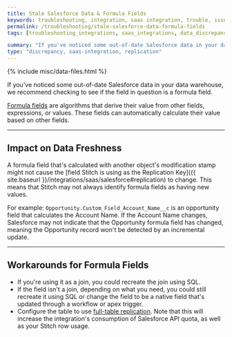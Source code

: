 ```yaml
---
title: Stale Salesforce Data & Formula Fields
keywords: troubleshooting, integration, saas integration, trouble, issue, help, error, data discrepancy, stale data, salesforce
permalink: /troubleshooting/stale-salesforce-data-formula-fields
tags: [troubleshooting_integrations, saas_integrations, data_discrepancy]

summary: "If you've noticed some out-of-date Salesforce data in your data warehouse, the root cause may be a formula field. "
type: "discrepancy, saas-integration, replication"
---
```

{% include misc/data-files.html %}

If you've noticed some out-of-date Salesforce data in your data warehouse, we recommend checking to see if the field in question is a formula field.

[Formula fields](https://help.salesforce.com/apex/HTViewHelpDoc?id=customize_formuladef.htm) are algorithms that derive their value from other fields, expressions, or values. These fields can automatically calculate their value based on other fields.

---

## Impact on Data Freshness

A formula field that's calculated with another object's modification stamp might not cause the [field Stitch is using as the Replication Key]({{ site.baseurl }}/integrations/saas/salesforce#replication) to change. This means that Stitch may not always identify formula fields as having new values.

For example: `Opportunity.Custom_Field_Account_Name__c` is an opportunity field that calculates the Account Name. If the Account Name changes, Salesforce may not indicate that the Opportunity formula field has changed, meaning the Opportunity record won't be detected by an incremental update.

---

## Workarounds for Formula Fields

- If you're using it as a join, you could recreate the join using SQL.
- If the field isn't a join, depending on what you need, you could still recreate it using SQL or change the field to be a native field that's updated through a workflow or apex trigger.
- Configure the table to use [full-table replication](https://www.stitchdata.com/docs/replication/replication-methods#full-table-replication). Note that this will increase the integration's consumption of Salesforce API quota, as well as your Stitch row usage.
